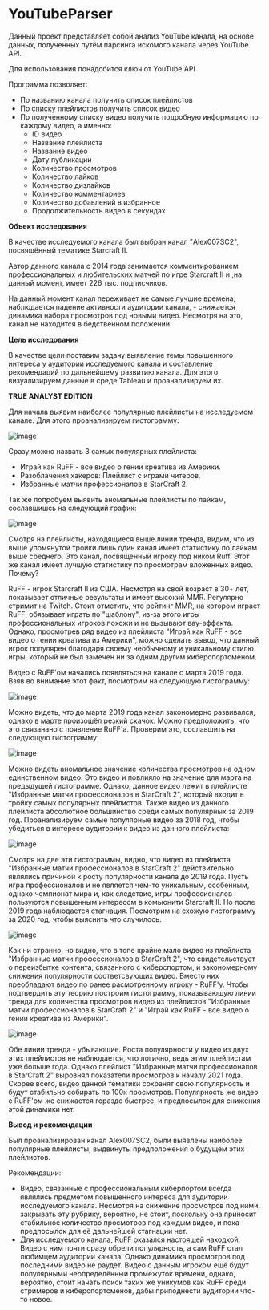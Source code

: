 # YouTubeParser

Данный проект представляет собой анализ YouTube канала, на основе данных, полученных путём парсинга искомого канала через YouTube API.

Для использования понадобится ключ от YouTube API

Программа позволяет:

- По названию канала получить список плейлистов
- По списку плейлистов получить список видео
- По полученному списку видео получить подробную информацию по каждому видео, а именно:
  * ID видео
  * Название плейлиста
  * Название видео
  * Дату публикации
  * Количество просмотров
  * Количество лайков
  * Количество дизлайков
  * Количество комментариев
  * Количество добавлений в избранное
  * Продолжительность видео в секундах

**Объект исследования**

В качестве исследуемого канала был выбран канал "Alex007SC2", посвящённый тематике Starcraft II.

Автор данного канала с 2014 года занимается комментированием профессиональных и любительских матчей по игре Starcraft II и ,на данный момент, имеет 226 тыс. подписчиков.

На данный момент канал переживает не самые лучшие времена, наблюдается падение активности аудитории канала, - снижается динамика набора просмотров под новыми видео. Несмотря на это, канал не находится в бедственном положении.

**Цель исследования**

В качестве цели поставим задачу выявление темы повышенного интереса у аудитории исследуемого канала и составление рекомендаций по дальнейшему развитию канала. Для этого визуализируем данные в среде Tableau и проанализируем их. 

**TRUE ANALYST EDITION**

Для начала выявим наиболее популярные плейлисты на исследуемом канале. Для этого проанализируем гистограмму:

![image](https://user-images.githubusercontent.com/63352079/111907225-5969e280-8a8f-11eb-8fc1-fc49574969f5.png)

Сразу можно назвать 3 самых популярных плейлиста: 

- Играй как RuFF - все видео о гении креатива из Америки.
- Разоблачения хакеров: Плейлист с играми читеров.
- Избранные матчи профессионалов в StarCraft 2.

Так же попробуем выявить аномальные плейлисты по лайкам, сославшишсь на следующий график:

![image](https://user-images.githubusercontent.com/63352079/111907983-6fc56d80-8a92-11eb-88bd-f5881f521224.png)

Смотря на плейлисты, находящиеся выше линии тренда, видим, что из выше упомянутой тройки лишь один канал имеет статистику по лайкам выше среднего. Это канал, посвящённый игроку под ником Ruff. Этот же канал имеет лучшую статистику по просмотрам вложенных видео. Почему?

RuFF - игрок Starcraft II из США. Несмотря на свой возраст в 30+ лет, показывает отличные результаты и имеет высокий MMR. Регулярно стримит на Twitch. Стоит отметить, что рейтинг MMR, на котором играет RuFF, обязывает играть по "шаблону", из-за этого игры профессиональных игроков похожи и не вызывают вау-эффекта. Однако, просмотрев ряд видео из плейлиста "Играй как RuFF - все видео о гении креатива из Америки", можно сделать вывод, что данный игрок популярен благодаря своему необычному и уникальному стилю игры, который не был замечен ни за одним другим киберспортсменом.

Видео с RuFF'ом начались появляться на канале с марта 2019 года. Взяв во внимание этот факт, посмотрим на следующую гистограмму:

![image](https://user-images.githubusercontent.com/63352079/111908982-52929e00-8a96-11eb-83af-484375e6e500.png)

Можно видеть, что до марта 2019 года канал закономерно развивался, однако в марте произошёл резкий скачок. Можно предположить, что это связанано с появление RuFF'a. Проверим это, сославшить на следующую гистограмму:

![image](https://user-images.githubusercontent.com/63352079/111909283-ab166b00-8a97-11eb-842d-b545f1a43042.png)

Можно видеть аномальное значение количества просмотров на одном единственном видео. Это видео и повлияло на значение для марта на предыдущей гистограмме. Однако, данное видео лежит в плейлисте "Избранные матчи профессионалов в StarCraft 2", который входит в тройку самых популярных плейлистов. Также видео из данного плейлиста абсолютное большинство среди самых популярных за 2019 год. Проанализируем самые популярные видео за 2018 год, чтобы убедиться в интересе аудитории к видео из данного плейлиста:

![image](https://user-images.githubusercontent.com/63352079/111909656-23316080-8a99-11eb-9fd3-a0e041822b2c.png)

Смотря на две эти гистограммы, видно, что видео из плейлиста "Избранные матчи профессионалов в StarCraft 2" действительно являлись причиной к росту популярности канала до 2019 года. Пусть игра профессионалов и не является чем-то уникальным, особенным, однако чемпионат мира и, как следствие, игры профессионалов пользуются повышенным интересом в комьюнити Starcraft II. Но после 2019 года наблюдается стагнация. Посмотрим на схожую гистограмму за 2020 год, чтобы выяснить что случилось.

![image](https://user-images.githubusercontent.com/63352079/111910078-dea6c480-8a9a-11eb-8124-b5cdf9083412.png)

Как ни странно, но видно, что в топе крайне мало видео из плейлиста "Избранные матчи профессионалов в StarCraft 2", что свидетельствует о переизбытке контента, связанного с киберспортом, и закономерному снижения популярности соответсвующих видео. Вместо них преобладают видео по ранее расмотренному игроку - RuFF'у. Чтобы подтвердить эту теорию построим гистограмму, показывающую линии тренда для количества просмотров видео из плейлистов "Избранные матчи профессионалов в StarCraft 2" и "Играй как RuFF - все видео о гении креатива из Америки".

![image](https://user-images.githubusercontent.com/63352079/111910295-c08d9400-8a9b-11eb-944c-563298a6e981.png)

Обе линии тренда - убывающие. Роста популярности у видео из двух этих плейлистов не наблюдается, что логично, ведь этим плейлистам уже больше года. Однако плейлист "Избранные матчи профессионалов в StarCraft 2" выровнял показатели просмотров к началу 2021 года. Скорее всего, видео данной тематики сохранят свою популярность и будут стабильно собирать по 100к просмотров. Популярность же видео с RuFF'ом же снижается гораздо быстрее, и предпосылок для снижения этой динамики нет. 

**Вывод и рекомендации**

Был проанализирован канал Alex007SC2, были выявлены наиболее популярные плейлисты, выдвинуты предположения о будущем этих плейлистов.

Рекомендации:

- Видео, связанные с профессиональным киберпортом всегда являлись предметом повышенного интереса для аудитории исследуемого канала. Несмотря на снижение просмотров под ними, закрывать эту рубрику, вероятно, не стоит, поскольку она приносит стабильное количество просмотров под каждым видео, и пока предпосылок для её дальнейшей стагнации нет.
- Для исследуемого канала, RuFF оказался настоящей находкой. Видео с ним почти сразу обрели популярность, а сам RuFF стал любимцем аудитории канала. Однако динамика просмотров под последними видео не раудет. Видео с данным игроком ещё будут популярными неопределённый промежуток времени, однако, вероятно, стоит начать поиск таких же уникумов как RuFF среди стримеров и киберспортсменов, дабы приподнести аудитории что-то новое.
